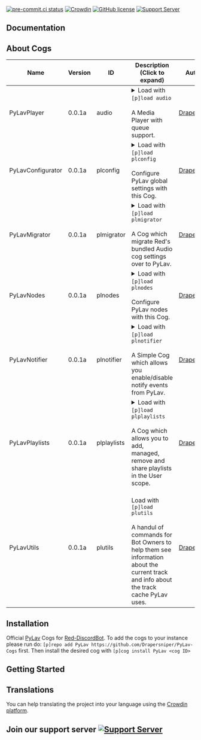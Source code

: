 [![pre-commit.ci status](https://results.pre-commit.ci/badge/github/Drapersniper/Audio/master.svg)](https://results.pre-commit.ci/latest/github/Drapersniper/Audio/master)
[![Crowdin](https://badges.crowdin.net/mediaplayer/localized.svg)](https://crowdin.com/project/mediaplayer)
[![GitHub license](https://img.shields.io/github/license/Drapersniper/Py-Lav.svg)](https://github.com/Drapersniper/Py-Lav/blob/master/LICENSE)
[![Support Server](https://img.shields.io/discord/970987707834720266)](https://discord.com/invite/Sjh2TSCYQB)


Documentation
---------------------------



About Cogs
---------------------------

| Name         | Version | ID             | Description (Click to expand)                                                                                                                                                                                                                                                                                                                                                                                                                                                | Authors                                                                                                       |
|-------------|-------|----------------|------------------------------------------------------------------------------------------------------------------------------------------------------------------------------------------------------------------------------------------------------------------------------------------------------------------------------------------------------------------------------------------------------------------------------------------------------------------------------|---------------------------------------------------------------------------------------------------------------|
|PyLavPlayer| 0.0.1a| audio|<details><summary>Load with `[p]load audio`<br/><br/>A Media Player with queue support.<br/></summary><br/>**Slash support**:True<br/>**2 Context menus**:User and message<br/><br/>Installing this cog will replace the bundled Audio cog, to revert this simply uninstall this cog.<br/><br/>With support for player history, playlist enqueuing, multiple source searches, multiple queries per command, seek, pause, stop, disconnect, summon, queue repeat</details>   | [Drapersniper](https://github.com/Drapersniper)                                                                                                                                                                                                                                                                                                                                                                                                                                  |
|PyLavConfigurator| 0.0.1a| plconfig|<details><summary>Load with `[p]load plconfig`<br/><br/>Configure PyLav global settings with this Cog.<br/></summary><br/>Used to change toggle the status and behaviour of the managed node as well as changing the localtracks folder.</details>                                                                                                                                                        | [Drapersniper](https://github.com/Drapersniper)                                                                                                                                                                                                                                                                                                                                                                                                                                  |
|PyLavMigrator| 0.0.1a| plmigrator|<details><summary>Load with `[p]load plmigrator`<br/><br/>A Cog which migrate Red's bundled Audio cog settings over to PyLav.<br/></summary><br/>This Cog migrates all playlists, shared global and server settings, with the exception of the per server maximum volume<br/>**DO NOT RUN** run the migration command if you already been used PyLav cogs for a while as it will replace any existing conflicting setting with the values from the Audio cog settings.</details> |[Drapersniper](https://github.com/Drapersniper)|
|PyLavNodes| 0.0.1a | plnodes|<details><summary>Load with `[p]load plnodes`<br/><br/>Configure PyLav nodes with this Cog.<br/></summary><br/>This Cog allows you to add, managed and remove additional nodes from PyLav.</details>                                                                                                                                                                                                                                                                          | [Drapersniper](https://github.com/Drapersniper)                                                                                                                                                                                                                                                                                                                                                                                                                                  |
|PyLavNotifier| 0.0.1a| plnotifier|<details><summary>Load with `[p]load plnotifier`<br/><br/>A Simple Cog which allows you enable/disable notify events from PyLav.<br/></summary><br/>This Cog allows you to granuraly disable/enable events so that they are sent to the specified channel in your Discord server, useful for server owners who wish to see when a user takes a certain action in PyLav such as enqueueing tracks.</details> | [Drapersniper](https://github.com/Drapersniper)                                                                                                                                                                                                                                                                                                                                                                                                                                  |
|PyLavPlaylists| 0.0.1a| plplaylists|<details><summary>Load with `[p]load plplaylists`<br/><br/>A Cog which allows you to add, managed, remove and share playlists in the User scope.<br/></summary><br/>Playlists created using this Cog can be shared across servers and support all inputs supported by PyLav.</details> | [Drapersniper](https://github.com/Drapersniper)                                                                                                                                                                                                                                                                                                                                                                                                                                  |
|PyLavUtils| 0.0.1a | plutils|<summary><br/>Load with `[p]load plutils`<br/><br/>A handul of commands for Bot Owners to help them see information about the current track and info about the track cache PyLav uses.</summary> | [Drapersniper](https://github.com/Drapersniper)                                                                                                                                                                                                                                                                                                                                                                                                                                  |


Installation
---------------------------
Official [PyLav](https://github.com/Drapersniper/Py-Lav) Cogs for [Red-DiscordBot](https://github.com/Cog-Creators/Red-DiscordBot).
To add the cogs to your instance please run do: `[p]repo add PyLav https://github.com/Drapersniper/PyLav-Cogs` first.
Then install the desired cog with `[p]cog install PyLav <cog ID>`

Getting Started
-------------------------------------


Translations
------------------------------------
You can help translating the project into your language using the [Crowdin platform](https://crowdin.com/project/mediaplayer).

## Join our support server [![Support Server](https://img.shields.io/discord/970987707834720266?style=social)](https://discord.com/invite/Sjh2TSCYQB)
